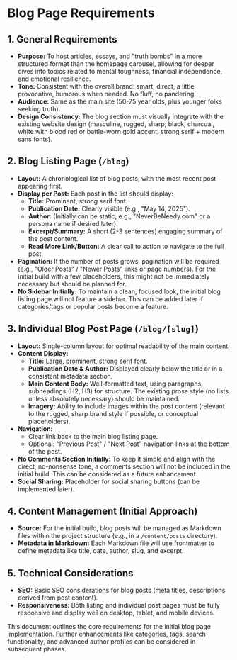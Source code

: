 # Blog Page Requirements

## 1. General Requirements

- **Purpose:** To host articles, essays, and "truth bombs" in a more structured format than the homepage carousel, allowing for deeper dives into topics related to mental toughness, financial independence, and emotional resilience.
- **Tone:** Consistent with the overall brand: smart, direct, a little provocative, humorous when needed. No fluff, no pandering.
- **Audience:** Same as the main site (50-75 year olds, plus younger folks seeking truth).
- **Design Consistency:** The blog section must visually integrate with the existing website design (masculine, rugged, sharp; black, charcoal, white with blood red or battle-worn gold accent; strong serif + modern sans fonts).

## 2. Blog Listing Page (`/blog`)

- **Layout:** A chronological list of blog posts, with the most recent post appearing first.
- **Display per Post:** Each post in the list should display:
    - **Title:** Prominent, strong serif font.
    - **Publication Date:** Clearly visible (e.g., "May 14, 2025").
    - **Author:** (Initially can be static, e.g., "NeverBeNeedy.com" or a persona name if desired later).
    - **Excerpt/Summary:** A short (2-3 sentences) engaging summary of the post content.
    - **Read More Link/Button:** A clear call to action to navigate to the full post.
- **Pagination:** If the number of posts grows, pagination will be required (e.g., "Older Posts" / "Newer Posts" links or page numbers). For the initial build with a few placeholders, this might not be immediately necessary but should be planned for.
- **No Sidebar Initially:** To maintain a clean, focused look, the initial blog listing page will not feature a sidebar. This can be added later if categories/tags or popular posts become a feature.

## 3. Individual Blog Post Page (`/blog/[slug]`)

- **Layout:** Single-column layout for optimal readability of the main content.
- **Content Display:**
    - **Title:** Large, prominent, strong serif font.
    - **Publication Date & Author:** Displayed clearly below the title or in a consistent metadata section.
    - **Main Content Body:** Well-formatted text, using paragraphs, subheadings (H2, H3) for structure. The existing prose style (no lists unless absolutely necessary) should be maintained.
    - **Imagery:** Ability to include images within the post content (relevant to the rugged, sharp brand style if possible, or conceptual placeholders).
- **Navigation:**
    - Clear link back to the main blog listing page.
    - Optional: "Previous Post" / "Next Post" navigation links at the bottom of the post.
- **No Comments Section Initially:** To keep it simple and align with the direct, no-nonsense tone, a comments section will not be included in the initial build. This can be considered as a future enhancement.
- **Social Sharing:** Placeholder for social sharing buttons (can be implemented later).

## 4. Content Management (Initial Approach)

- **Source:** For the initial build, blog posts will be managed as Markdown files within the project structure (e.g., in a `/content/posts` directory).
- **Metadata in Markdown:** Each Markdown file will use frontmatter to define metadata like title, date, author, slug, and excerpt.

## 5. Technical Considerations

- **SEO:** Basic SEO considerations for blog posts (meta titles, descriptions derived from post content).
- **Responsiveness:** Both listing and individual post pages must be fully responsive and display well on desktop, tablet, and mobile devices.

This document outlines the core requirements for the initial blog page implementation. Further enhancements like categories, tags, search functionality, and advanced author profiles can be considered in subsequent phases.
